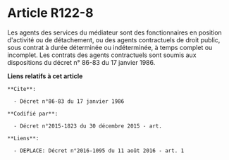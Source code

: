 # Article R122-8

Les agents des services du médiateur sont des fonctionnaires en position d'activité ou de détachement, ou des agents
contractuels de droit public, sous contrat à durée déterminée ou indéterminée, à temps complet ou incomplet. Les contrats des
agents contractuels sont soumis aux dispositions du décret n° 86-83 du 17 janvier 1986.

**Liens relatifs à cet article**

	**Cite**:

	  - Décret n°86-83 du 17 janvier 1986

	**Codifié par**:

	  - Décret n°2015-1823 du 30 décembre 2015 - art.

	**Liens**:

	  - DEPLACE: Décret n°2016-1095 du 11 août 2016 - art. 1
